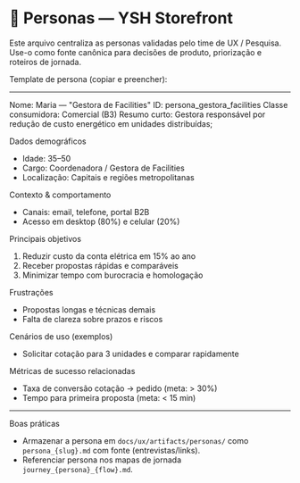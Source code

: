 # 👥 Personas — YSH Storefront

Este arquivo centraliza as personas validadas pelo time de UX / Pesquisa. Use-o como fonte canônica para decisões de produto, priorização e roteiros de jornada.

Template de persona (copiar e preencher):

---
Nome: Maria — "Gestora de Facilities"
ID: persona_gestora_facilities
Classe consumidora: Comercial (B3)
Resumo curto: Gestora responsável por redução de custo energético em unidades distribuídas;

Dados demográficos

- Idade: 35–50
- Cargo: Coordenadora / Gestora de Facilities
- Localização: Capitais e regiões metropolitanas

Contexto & comportamento

- Canais: email, telefone, portal B2B
- Acesso em desktop (80%) e celular (20%)

Principais objetivos

1. Reduzir custo da conta elétrica em 15% ao ano
2. Receber propostas rápidas e comparáveis
3. Minimizar tempo com burocracia e homologação

Frustrações

- Propostas longas e técnicas demais
- Falta de clareza sobre prazos e riscos

Cenários de uso (exemplos)

- Solicitar cotação para 3 unidades e comparar rapidamente

Métricas de sucesso relacionadas

- Taxa de conversão cotação → pedido (meta: > 30%)
- Tempo para primeira proposta (meta: < 15 min)

---

Boas práticas

- Armazenar a persona em `docs/ux/artifacts/personas/` como `persona_{slug}.md` com fonte (entrevistas/links).
- Referenciar persona nos mapas de jornada `journey_{persona}_{flow}.md`.

